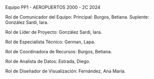 Equipo PP1 - AEROPUERTOS 2000 - 2C 2024

Rol de Comunicador del Equipo:
Principal: Burgos, Betiana.
Suplente: González Sardi, Iara.

Rol de Líder de Proyecto:
González Sardi, Iara.

Rol de Especialista Técnico:
German, Lapa.

Rol de Coordinadora de Recursos:
Burgos, Betiana.

Rol de Analista de Datos:
Estrada, Diego.

Rol de Diseñador de Visualización:
Fernández, Ana María.
